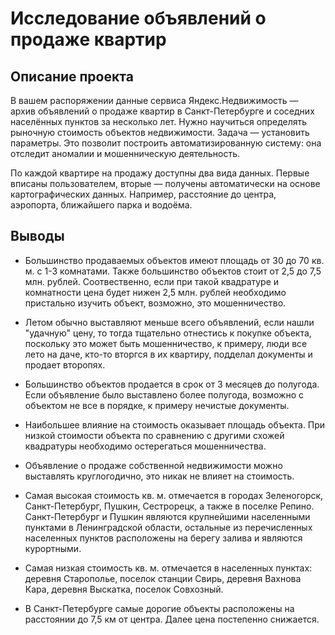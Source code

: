 # Исследование объявлений о продаже квартир

## Описание проекта

В вашем распоряжении данные сервиса Яндекс.Недвижимость — архив объявлений о продаже квартир в Санкт-Петербурге и соседних населённых пунктов за несколько лет. Нужно научиться определять рыночную стоимость объектов недвижимости. Задача — установить параметры. Это позволит построить автоматизированную систему: она отследит аномалии и мошенническую деятельность.

По каждой квартире на продажу доступны два вида данных. Первые вписаны пользователем, вторые — получены автоматически на основе картографических данных. Например, расстояние до центра, аэропорта, ближайшего парка и водоёма.

## Выводы

- Большинство продаваемых объектов имеют площадь от 30 до 70 кв. м. с 1-3 комнатами. Также большинство объектов стоит от 2,5 до 7,5 млн. рублей. Соотвественно, если при такой квадратуре и комнатности цена будет нижен 2,5 млн. рублей необходимо пристально изучить объект, возможно, это мошенничество.

- Летом обычно выставляют меньше всего объявлений, если нашли "удачную" цену, то тогда тщательно отнестись к покупке объекта, поскольку это может быть мошенничество, к примеру, люди все лето на даче, кто-то вторгся в их квартиру, подделал документы и продает второпях.

- Большинство объектов продается в срок от 3 месяцев до полугода. Если объявление было выставлено более полугода, возможно с объектом не все в порядке, к примеру нечистые документы.

- Наибольшее влияние на стоимость оказывает площадь объекта. При низкой стоимости объекта по сравнению с другими схожей квадратуры необходимо остерегаться мошенничества.

- Объявление о продаже собственной недвижимости можно выставлять круглогодично, это никак не влияет на стоимость.

- Самая высокая стоимость кв. м. отмечается в городах Зеленогорск, Санкт-Петербург, Пушкин, Сестрорецк, а также в поселке Репино. Санкт-Петербург и Пушкин являются крупнейшими населенными пунктами в Ленинградской области, остальные из перечисленных населенных пунктов расположены на берегу залива и являются курортными.

- Самая низкая стоимость кв. м. отмечается в населенных пунктах: деревня Старополье, поселок станции Свирь, деревня Вахнова Кара, деревня Выскатка, поселок Совхозный.

- В Санкт-Петербурге самые дорогие объекты расположены на расстоянии до 7,5 км от центра. Далее цена постепенно снижается.
